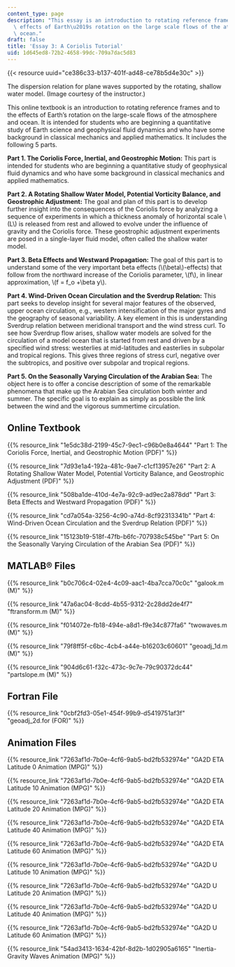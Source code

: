 ```yaml
---
content_type: page
description: "This essay is an introduction to rotating reference frames and to the\
  \ effects of Earth\u2019s rotation on the large scale flows of the atmosphere and\
  \ ocean."
draft: false
title: 'Essay 3: A Coriolis Tutorial'
uid: 1d645ed8-72b2-4658-99dc-709a7dac5d83
---
```

{{< resource uuid="ce386c33-b137-401f-ad48-ce78b5d4e30c" >}}

The dispersion relation for plane waves supported by the rotating, shallow water model. (Image courtesy of the instructor.)

This online textbook is an introduction to rotating reference frames and to the effects of Earth’s rotation on the large-scale flows of the atmosphere and ocean. It is intended for students who are beginning a quantitative study of Earth science and geophysical fluid dynamics and who have some background in classical mechanics and applied mathematics. It includes the following 5 parts.

**Part 1. The Coriolis Force, Inertial, and Geostrophic Motion:** This part is intended for students who are beginning a quantitative study of geophysical fluid dynamics and who have some background in classical mechanics and applied mathematics.

**Part 2. A Rotating Shallow Water Model, Potential Vorticity Balance, and Geostrophic Adjustment:** The goal and plan of this part is to develop further insight into the consequences of the Coriolis force by analyzing a sequence of experiments in which a thickness anomaly of horizontal scale \\(L\\) is released from rest and allowed to evolve under the influence of gravity and the Coriolis force. These geostrophic adjustment experiments are posed in a single-layer fluid model, often called the shallow water model.

**Part 3. Beta Effects and Westward Propagation:** The goal of this part is to understand some of the very important beta effects (\\(\beta\\)\-effects) that follow from the northward increase of the Coriolis parameter, \\(f\\), in linear approximation, \\(f = f_o +\beta y\\).

**Part 4. Wind-Driven Ocean Circulation and the Sverdrup Relation:** This part seeks to develop insight for several major features of the observed, upper ocean circulation, e.g., western intensification of the major gyres and the geography of seasonal variability. A key element in this is understanding Sverdrup relation between meridional transport and the wind stress curl. To see how Sverdrup flow arises, shallow water models are solved for the circulation of a model ocean that is started from rest and driven by a specified wind stress: westerlies at mid-latitudes and easterlies in subpolar and tropical regions. This gives three regions of stress curl, negative over the subtropics, and positive over subpolar and tropical regions. 

**Part 5. On the Seasonally Varying Circulation of the Arabian Sea:** The object here is to offer a concise description of some of the remarkable phenomena that make up the Arabian Sea circulation both winter and summer. The specific goal is to explain as simply as possible the link between the wind and the vigorous summertime circulation. 

## Online Textbook

{{% resource_link "1e5dc38d-2199-45c7-9ec1-c96b0e8a4644" "Part 1: The Coriolis Force, Inertial, and Geostrophic Motion (PDF)" %}}

{{% resource_link "7d93e1a4-192a-481c-9ae7-c1cf13957e26" "Part 2: A Rotating Shallow Water Model, Potential Vorticity Balance, and Geostrophic Adjustment (PDF)" %}}

{{% resource_link "508ba1de-410d-4e7a-92c9-ad9ec2a878dd" "Part 3: Beta Effects and Westward Propagation (PDF)" %}}

{{% resource_link "cd7a054a-3256-4c90-a74d-8cf92313341b" "Part 4: Wind-Driven Ocean Circulation and the Sverdrup Relation (PDF)" %}}

{{% resource_link "15123b19-518f-47fb-b6fc-707938c545be" "Part 5: On the Seasonally Varying Circulation of the Arabian Sea (PDF)" %}}

## MATLAB® Files

{{% resource_link "b0c706c4-02e4-4c09-aac1-4ba7cca70c0c" "galook.m (M)" %}}

{{% resource_link "47a6ac04-8cdd-4b55-9312-2c28dd2de4f7" "ftransform.m (M)" %}}

{{% resource_link "f014072e-fb18-494e-a8d1-f9e34c877fa6" "twowaves.m (M)" %}}

{{% resource_link "79f8ff5f-c6bc-4cb4-a44e-b16203c60601" "geoadj\_1d.m (M)" %}}

{{% resource_link "904d6c61-f32c-473c-9c7e-79c90372dc44" "partslope.m (M)" %}}

## Fortran File

{{% resource_link "0cbf2fd3-05e1-454f-99b9-d5419751af3f" "geoadj\_2d.for (FOR)" %}}

## Animation Files

{{% resource_link "7263af1d-7b0e-4cf6-9ab5-bd2fb532974e" "GA2D ETA Latitude 0 Animation (MPG)" %}}

{{% resource_link "7263af1d-7b0e-4cf6-9ab5-bd2fb532974e" "GA2D ETA Latitude 10 Animation (MPG)" %}}

{{% resource_link "7263af1d-7b0e-4cf6-9ab5-bd2fb532974e" "GA2D ETA Latitude 20 Animation (MPG)" %}}

{{% resource_link "7263af1d-7b0e-4cf6-9ab5-bd2fb532974e" "GA2D ETA Latitude 40 Animation (MPG)" %}}

{{% resource_link "7263af1d-7b0e-4cf6-9ab5-bd2fb532974e" "GA2D ETA Latitude 60 Animation (MPG)" %}}

{{% resource_link "7263af1d-7b0e-4cf6-9ab5-bd2fb532974e" "GA2D U Latitude 10 Animation (MPG)" %}}

{{% resource_link "7263af1d-7b0e-4cf6-9ab5-bd2fb532974e" "GA2D U Latitude 20 Animation (MPG)" %}}

{{% resource_link "7263af1d-7b0e-4cf6-9ab5-bd2fb532974e" "GA2D U Latitude 40 Animation (MPG)" %}}

{{% resource_link "7263af1d-7b0e-4cf6-9ab5-bd2fb532974e" "GA2D U Latitude 60 Animation (MPG)" %}}

{{% resource_link "54ad3413-1634-42bf-8d2b-1d02905a6165" "Inertia-Gravity Waves Animation (MPG)" %}}
